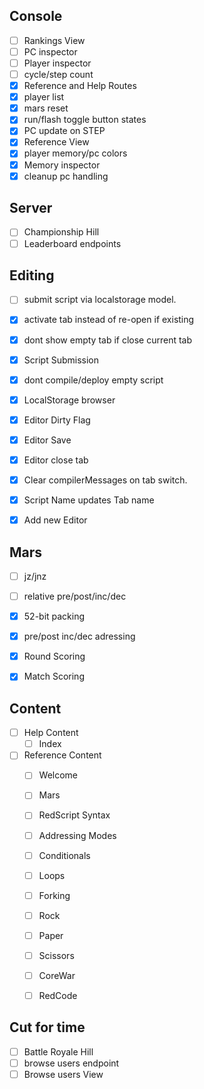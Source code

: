


Console
-------
- [ ] Rankings View
- [ ] PC inspector
- [ ] Player inspector
- [ ] cycle/step count
- [x] Reference and Help Routes
- [x] player list
- [x] mars reset 
- [x] run/flash toggle button states
- [x] PC update on STEP
- [x] Reference View
- [x] player memory/pc colors
- [x] Memory inspector
- [x] cleanup pc handling

Server
------
- [ ] Championship Hill
- [ ] Leaderboard endpoints

Editing
-------
- [ ] submit script via localstorage model.
- [x] activate tab instead of re-open if existing
- [x] dont show empty tab if close current tab
- [x] Script Submission
- [x] dont compile/deploy empty script
- [x] LocalStorage browser
- [x] Editor Dirty Flag
- [x] Editor Save
- [x] Editor close tab
- [x] Clear compilerMessages on tab switch.
- [x] Script Name updates Tab name
- [x] Add new Editor


Mars
----
- [ ] jz/jnz
- [ ] relative pre/post/inc/dec
- [x] 52-bit packing
- [x] pre/post inc/dec adressing
- [x] Round Scoring
- [x] Match Scoring


Content
-------
- [ ] Help Content
  - [ ] Index
- [ ] Reference Content
  - [ ] Welcome
  - [ ] Mars
  - [ ] RedScript Syntax
  - [ ] Addressing Modes
  - [ ] Conditionals
  - [ ] Loops
  - [ ] Forking
  - [ ] Rock
  - [ ] Paper
  - [ ] Scissors
  - [ ] CoreWar
  - [ ] RedCode


Cut for time
------------
- [ ] Battle Royale Hill
- [ ] browse users endpoint
- [ ] Browse users View
